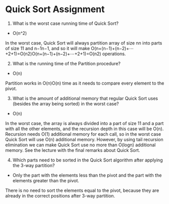 # Quick Sort Assignment

1. What is the worst case running time of Quick Sort?

- O(n^2)

In the worst case, Quick Sort will always partition array of size nn into parts of size 11 and n−1n−1, and so it will make O(n+(n−1)+(n−2)+⋯+2+1)=O(n2)O(n+(n−1)+(n−2)+⋯+2+1)=O(n2) operations.

2. What is the running time of the Partition procedure?

- O(n)

Partition works in O(n)O(n) time as it needs to compare every element to the pivot.

3. What is the amount of additional memory that regular Quick Sort uses (besides the array being sorted) in the worst case?

- O(n)

In the worst case, the array is always divided into a part of size 11 and a part with all the other elements, and the recursion depth in this case will be O(n). Recursion needs O(1) additional memory for each call, so in the worst case Quick Sort will use O(n) additional memory. However, by using tail recursion elimination we can make Quick Sort use no more than O(logn) additional memory. See the lecture with the final remarks about Quick Sort.

4. Which parts need to be sorted in the Quick Sort algorithm after applying the 3-way partition?

- Only the part with the elements less than the pivot and the part with the elements greater than the pivot.

There is no need to sort the elements equal to the pivot, because they are already in the correct positions after 3-way partition.
